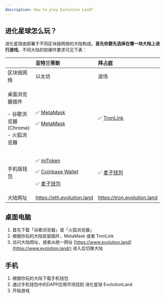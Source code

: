 ```yaml
---
description: How to play Evolution Land?
---
```


## 进化星球怎么玩？

进化星球由部署于不同区块链网络的大陆构成。**首先你要先选择在哪一块大陆上进行游戏**。不同大陆的软硬件要求可见下表：

<table>
  <thead>
    <tr>
      <th style="text-align:left"></th>
      <th style="text-align:left"> <b>     &#x4E9A;&#x7279;&#x5170;&#x8482;&#x65AF;</b>
      </th>
      <th style="text-align:left"> <b>&#x62DC;&#x5360;&#x5EAD;</b>
      </th>
    </tr>
  </thead>
  <tbody>
    <tr>
      <td style="text-align:left">&#x533A;&#x5757;&#x94FE;&#x7F51;&#x7EDC;</td>
      <td style="text-align:left">&#x4EE5;&#x592A;&#x574A;</td>
      <td style="text-align:left">&#x6CE2;&#x573A;</td>
    </tr>
    <tr>
      <td style="text-align:left">
        <p>&#x684C;&#x9762;&#x6D4F;&#x89C8;&#x5668;&#x63D2;&#x4EF6;</p>
        <p>- &#x8C37;&#x6B4C;&#x6D4F;&#x89C8;&#x5668;(Chrome)
          <br />- &#x706B;&#x72D0;&#x6D4F;&#x89C8;&#x5668;</p>
      </td>
      <td style="text-align:left">
        <p>&#x2705; <a href="https://metamask.io/">MetaMask</a>
        </p>
        <p>&#x2705; <a href="https://addons.mozilla.org/en-US/firefox/addon/ether-metamask/">MetaMask</a>
        </p>
      </td>
      <td style="text-align:left">&#x2705; <a href="https://chrome.google.com/webstore/detail/tronlink/ibnejdfjmmkpcnlpebklmnkoeoihofec">TronLink</a>
      </td>
    </tr>
    <tr>
      <td style="text-align:left">&#x624B;&#x673A;&#x7248;&#x94B1;&#x5305;</td>
      <td style="text-align:left">
        <p>&#x2705; <a href="https://itunes.apple.com/us/app/imtoken-2-0-bitcoin-ethereum/id1384798940?mt=8">imToken</a>
        </p>
        <p>&#x2705; <a href="https://wallet.coinbase.com/">Coinbase Wallet</a>
        </p>
        <p>&#x2705; <a href="http://www.mathwallet.org/">&#x9EA6;&#x5B50;&#x94B1;&#x5305;</a>
        </p>
      </td>
      <td style="text-align:left">&#x2705; <a href="http://www.mathwallet.org/">&#x9EA6;&#x5B50;&#x94B1;&#x5305;</a>
      </td>
    </tr>
    <tr>
      <td style="text-align:left">&#x5927;&#x9646;&#x7F51;&#x5740;</td>
      <td style="text-align:left"> <a href="https://atlantis.evolution.land/">https://eth.evolution.land</a>
      </td>
      <td style="text-align:left"> <a href="https://tron.evolution.land/">https://tron.evolution.land</a>
      </td>
    </tr>
  </tbody>
</table>


## 桌面电脑

1. 首先下载「谷歌浏览器」或「火狐浏览器」
2. 根据你玩的大陆安装插件，MetaMask 或者 TronLink
3. 访问大陆网址，或者从统一网址 [https://www.evolution.land](https://www.evolution.land/) 进入后切换大陆

## 手机

1. 根据你玩的大陆下载手机钱包
2. 通过手机钱包中的DAPP应用市场找到 进化星球 EvolutionLand
3. 开始游戏

